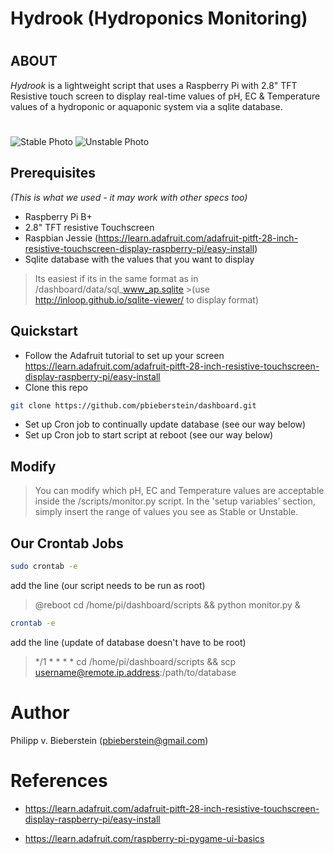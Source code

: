 # Hydrook (Hydroponics Monitoring)
# 
#
## ABOUT
*Hydrook* is a lightweight script that uses a Raspberry Pi with 2.8" TFT Resistive touch screen to display real-time values of pH, EC & Temperature values of a hydroponic or aquaponic system via a sqlite database.
#
![Stable Photo](https://github.com/pbieberstein/dashboard/blob/master/samples/stable_sample.jpg?raw=true)
![Unstable Photo](https://github.com/pbieberstein/dashboard/blob/master/samples/unstable_sample.jpg?raw=true)


## Prerequisites 
*(This is what we used - it may work with other specs too)*
- Raspberry Pi B+
- 2.8" TFT resistive Touchscreen
- Raspbian Jessie (https://learn.adafruit.com/adafruit-pitft-28-inch-resistive-touchscreen-display-raspberry-pi/easy-install)
- Sqlite database with the values that you want to display 

>Its easiest if its in the same format as in /dashboard/data/sql_www_ap.sqlite >(use http://inloop.github.io/sqlite-viewer/ to display format)

## Quickstart
- Follow the Adafruit tutorial to set up your screen https://learn.adafruit.com/adafruit-pitft-28-inch-resistive-touchscreen-display-raspberry-pi/easy-install
- Clone this repo
```sh
git clone https://github.com/pbieberstein/dashboard.git
```
- Set up Cron job to continually update database (see our way below)
- Set up Cron job to start script at reboot (see our way below) 

## Modify
>You can modify which pH, EC and Temperature values are acceptable inside the /scripts/monitor.py script. In the 'setup variables' section, simply insert the range of values you see as Stable or Unstable.


## Our Crontab Jobs
```sh
sudo crontab -e
```
add the line (our script needs to be run as root)
>@reboot cd /home/pi/dashboard/scripts && python monitor.py &

```sh
crontab -e
```
add the line (update of database doesn't have to be root)
>*/1 * * * * cd /home/pi/dashboard/scripts && scp username@remote.ip.address:/path/to/database

# Author
Philipp v. Bieberstein (pbieberstein@gmail.com)

# References
- https://learn.adafruit.com/adafruit-pitft-28-inch-resistive-touchscreen-display-raspberry-pi/easy-install

- https://learn.adafruit.com/raspberry-pi-pygame-ui-basics
